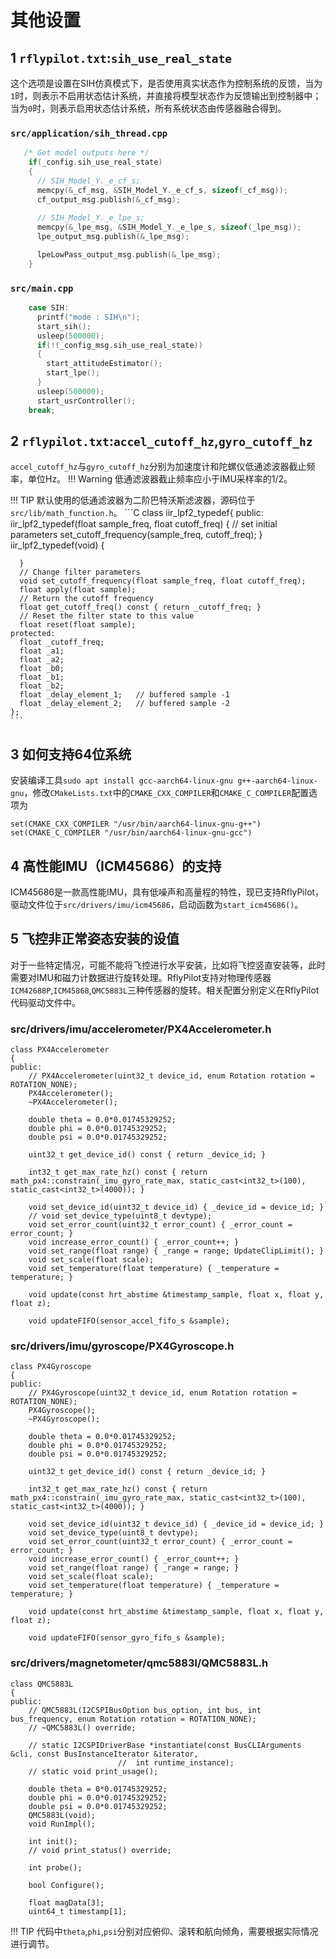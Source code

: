 # 其他设置

## 1 ``rflypilot.txt``:``sih_use_real_state``
这个选项是设置在SIH仿真模式下，是否使用真实状态作为控制系统的反馈，当为``1``时，则表示不启用状态估计系统，并直接将模型状态作为反馈输出到控制器中；当为``0``时，则表示启用状态估计系统，所有系统状态由传感器融合得到。

### ``src/application/sih_thread.cpp``
```C
   /* Get model outputs here */
    if(_config.sih_use_real_state)
    {
      // SIH_Model_Y._e_cf_s;
      memcpy(&_cf_msg, &SIH_Model_Y._e_cf_s, sizeof(_cf_msg));
      cf_output_msg.publish(&_cf_msg);
      
      // SIH_Model_Y._e_lpe_s;
      memcpy(&_lpe_msg, &SIH_Model_Y._e_lpe_s, sizeof(_lpe_msg));
      lpe_output_msg.publish(&_lpe_msg);

      lpeLowPass_output_msg.publish(&_lpe_msg);
    }    
```
### ``src/main.cpp``
```C
    case SIH:
      printf("mode : SIH\n");
      start_sih();
      usleep(500000);
      if(!(_config_msg.sih_use_real_state))
      {
        start_attitudeEstimator();
        start_lpe();
      }
      usleep(500000);      
      start_usrController();
    break;
```

## 2 ``rflypilot.txt``:``accel_cutoff_hz``,``gyro_cutoff_hz``

``accel_cutoff_hz``与``gyro_cutoff_hz``分别为加速度计和陀螺仪低通滤波器截止频率，单位Hz。
!!! Warning
    低通滤波器截止频率应小于IMU采样率的1/2。

!!! TIP
    默认使用的低通滤波器为二阶巴特沃斯滤波器，源码位于``src/lib/math_function.h``。
    ```C
    class iir_lpf2_typedef{
    public:
      iir_lpf2_typedef(float sample_freq, float cutoff_freq)
      {
        // set initial parameters
        set_cutoff_frequency(sample_freq, cutoff_freq);
      }
      iir_lpf2_typedef(void)
      {

      }
      // Change filter parameters
      void set_cutoff_frequency(float sample_freq, float cutoff_freq);
      float apply(float sample);
      // Return the cutoff frequency
      float get_cutoff_freq() const { return _cutoff_freq; }
      // Reset the filter state to this value
      float reset(float sample);
    protected:
      float _cutoff_freq;
      float _a1;
      float _a2;
      float _b0;
      float _b1;
      float _b2;
      float _delay_element_1;	// buffered sample -1
      float _delay_element_2;	// buffered sample -2
    };
    ```

## 3 如何支持64位系统
安装编译工具``sudo apt install gcc-aarch64-linux-gnu g++-aarch64-linux-gnu``，修改``CMakeLists.txt``中的``CMAKE_CXX_COMPILER``和``CMAKE_C_COMPILER``配置选项为
```
set(CMAKE_CXX_COMPILER "/usr/bin/aarch64-linux-gnu-g++")
set(CMAKE_C_COMPILER "/usr/bin/aarch64-linux-gnu-gcc")
```

## 4 高性能IMU（ICM45686）的支持

ICM45686是一款高性能IMU，具有低噪声和高量程的特性，现已支持RflyPilot，驱动文件位于``src/drivers/imu/icm45686``，启动函数为``start_icm45686()``。

## 5 飞控非正常姿态安装的设值

对于一些特定情况，可能不能将飞控进行水平安装，比如将飞控竖直安装等，此时需要对IMU和磁力计数据进行旋转处理。RflyPilot支持对物理传感器``ICM42688P``,``ICM45868``,``QMC5883L``三种传感器的旋转。相关配置分别定义在RflyPilot代码驱动文件中。

### src/drivers/imu/accelerometer/PX4Accelerometer.h
```
class PX4Accelerometer
{
public:
	// PX4Accelerometer(uint32_t device_id, enum Rotation rotation = ROTATION_NONE);
	PX4Accelerometer();
	~PX4Accelerometer();

	double theta = 0.0*0.01745329252;
	double phi = 0.0*0.01745329252;
	double psi = 0.0*0.01745329252;

	uint32_t get_device_id() const { return _device_id; }

	int32_t get_max_rate_hz() const { return math_px4::constrain(_imu_gyro_rate_max, static_cast<int32_t>(100), static_cast<int32_t>(4000)); }

	void set_device_id(uint32_t device_id) { _device_id = device_id; }
	// void set_device_type(uint8_t devtype);
	void set_error_count(uint32_t error_count) { _error_count = error_count; }
	void increase_error_count() { _error_count++; }
	void set_range(float range) { _range = range; UpdateClipLimit(); }
	void set_scale(float scale);
	void set_temperature(float temperature) { _temperature = temperature; }

	void update(const hrt_abstime &timestamp_sample, float x, float y, float z);

	void updateFIFO(sensor_accel_fifo_s &sample);
```

### src/drivers/imu/gyroscope/PX4Gyroscope.h
```
class PX4Gyroscope
{
public:
	// PX4Gyroscope(uint32_t device_id, enum Rotation rotation = ROTATION_NONE);
	PX4Gyroscope();
	~PX4Gyroscope();

	double theta = 0.0*0.01745329252;
	double phi = 0.0*0.01745329252;
	double psi = 0.0*0.01745329252;

	uint32_t get_device_id() const { return _device_id; }

	int32_t get_max_rate_hz() const { return math_px4::constrain(_imu_gyro_rate_max, static_cast<int32_t>(100), static_cast<int32_t>(4000)); }

	void set_device_id(uint32_t device_id) { _device_id = device_id; }
	void set_device_type(uint8_t devtype);
	void set_error_count(uint32_t error_count) { _error_count = error_count; }
	void increase_error_count() { _error_count++; }
	void set_range(float range) { _range = range; }
	void set_scale(float scale);
	void set_temperature(float temperature) { _temperature = temperature; }

	void update(const hrt_abstime &timestamp_sample, float x, float y, float z);

	void updateFIFO(sensor_gyro_fifo_s &sample);
```

### src/drivers/magnetometer/qmc5883l/QMC5883L.h
```
class QMC5883L
{
public:
	// QMC5883L(I2CSPIBusOption bus_option, int bus, int bus_frequency, enum Rotation rotation = ROTATION_NONE);
	// ~QMC5883L() override;

	// static I2CSPIDriverBase *instantiate(const BusCLIArguments &cli, const BusInstanceIterator &iterator,
						//  int runtime_instance);
	// static void print_usage();

	double theta = 0*0.01745329252;
	double phi = 0.0*0.01745329252;
	double psi = 0.0*0.01745329252;
	QMC5883L(void);
	void RunImpl();

	int init();
	// void print_status() override;

	int probe();

	bool Configure();

	float magData[3]; 
	uint64_t timestamp[1];
```

!!! TIP
    代码中``theta``,``phi``,``psi``分别对应俯仰、滚转和航向倾角，需要根据实际情况进行调节。


